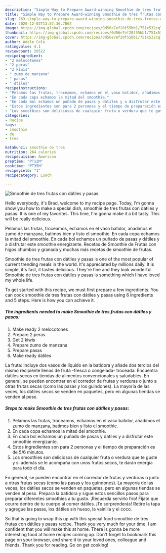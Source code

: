 ```yaml
---
description: "Simple Way to Prepare Award-winning Smoothie de tres frutas con dátiles y pasas"
title: "Simple Way to Prepare Award-winning Smoothie de tres frutas con dátiles y pasas"
slug: 763-simple-way-to-prepare-award-winning-smoothie-de-tres-frutas-con-datiles-y-pasas
date: 2020-12-02T13:57:36.786Z
image: https://img-global.cpcdn.com/recipes/0d56e7ef20f55bb1/751x532cq70/smoothie-de-tres-frutas-con-datiles-y-pasas-foto-principal.jpg
thumbnail: https://img-global.cpcdn.com/recipes/0d56e7ef20f55bb1/751x532cq70/smoothie-de-tres-frutas-con-datiles-y-pasas-foto-principal.jpg
cover: https://img-global.cpcdn.com/recipes/0d56e7ef20f55bb1/751x532cq70/smoothie-de-tres-frutas-con-datiles-y-pasas-foto-principal.jpg
author: Adele Cole
ratingvalue: 4.1
reviewcount: 20522
recipeingredient:
- "2 melocotones"
- "2 peras"
- "2 kiwis"
- " zumo de manzana"
- " pasas"
- " dtiles"
recipeinstructions:
- "Pelamos las frutas, troceamos, echamos en el vaso batidor, añadimos el zumo de manzana, batimos bien y listo el smoothie."
- "En cada copa echamos la mitad del smoothie."
- "En cada bol echamos un puñado de pasas y dátiles y a disfrutar este smoothie energizante."
- "Estos ingredientes son para 2 personas y el tiempo de preparación es de 5/6 minutos."
- "Los smoothies son deliciosos de cualquier fruta o verdura que te guste y si además se le acompaña con unos frutos secos, te darán energía para todo el día."
categories:
- Recipe
tags:
- smoothie
- de
- tres

katakunci: smoothie de tres 
nutrition: 264 calories
recipecuisine: American
preptime: "PT12M"
cooktime: "PT35M"
recipeyield: "1"
recipecategory: Lunch

---
```



![Smoothie de tres frutas con dátiles y pasas](https://img-global.cpcdn.com/recipes/0d56e7ef20f55bb1/751x532cq70/smoothie-de-tres-frutas-con-datiles-y-pasas-foto-principal.jpg)

Hello everybody, it's Brad, welcome to my recipe page. Today, I'm gonna show you how to make a special dish, smoothie de tres frutas con dátiles y pasas. It is one of my favorites. This time, I'm gonna make it a bit tasty. This will be really delicious.

Pelamos las frutas, troceamos, echamos en el vaso batidor, añadimos el zumo de manzana, batimos bien y listo el smoothie. En cada copa echamos la mitad del smoothie. En cada bol echamos un puñado de pasas y dátiles y a disfrutar este smoothie energizante. Recetas de Smoothie de Frutas con higos chumbos y granada y muchas más recetas de smoothie de frutas.

Smoothie de tres frutas con dátiles y pasas is one of the most popular of current trending meals in the world. It's appreciated by millions daily. It is simple, it's fast, it tastes delicious. They're fine and they look wonderful. Smoothie de tres frutas con dátiles y pasas is something which I have loved my whole life.


To get started with this recipe, we must first prepare a few ingredients. You can cook smoothie de tres frutas con dátiles y pasas using 6 ingredients and 5 steps. Here is how you can achieve it.

<!--inarticleads1-->

##### The ingredients needed to make Smoothie de tres frutas con dátiles y pasas:

1. Make ready 2 melocotones
1. Prepare 2 peras
1. Get 2 kiwis
1. Prepare  zumo de manzana
1. Prepare  pasas
1. Make ready  dátiles


La fruta: Incluye dos vasos de líquido en la batidora y añade dos tercios del mismo recipiente llenos de fruta -fresca o congelada- troceada. Encuentra dátiles secos en tiendas de alimentos convencionales y saludables. En general, se pueden encontrar en el corredor de frutas y verduras o junto a otras frutas secas (como las pasas y los guindones). La mayoría de las veces, los dátiles secos se venden en paquetes, pero en algunas tiendas se venden al peso. 

<!--inarticleads2-->

##### Steps to make Smoothie de tres frutas con dátiles y pasas:

1. Pelamos las frutas, troceamos, echamos en el vaso batidor, añadimos el zumo de manzana, batimos bien y listo el smoothie.
1. En cada copa echamos la mitad del smoothie.
1. En cada bol echamos un puñado de pasas y dátiles y a disfrutar este smoothie energizante.
1. Estos ingredientes son para 2 personas y el tiempo de preparación es de 5/6 minutos.
1. Los smoothies son deliciosos de cualquier fruta o verdura que te guste y si además se le acompaña con unos frutos secos, te darán energía para todo el día.


En general, se pueden encontrar en el corredor de frutas y verduras o junto a otras frutas secas (como las pasas y los guindones). La mayoría de las veces, los dátiles secos se venden en paquetes, pero en algunas tiendas se venden al peso. Prepara la batidora y sigue estos sencillos pasos para preparar diferentes smoothies a tu gusto. ¡Recuerda servirlo frío! Fíjate que ocurre dentro de tu cuerpo al comer dátiles. ¡Te sorprenderás! Retire la tapa y agregue las pasas, los dátiles sin hueso, la vainilla y el coco. 

So that is going to wrap this up with this special food smoothie de tres frutas con dátiles y pasas recipe. Thank you very much for your time. I am confident that you will make this at home. There is gonna be more interesting food at home recipes coming up. Don't forget to bookmark this page on your browser, and share it to your loved ones, colleague and friends. Thank you for reading. Go on get cooking!

